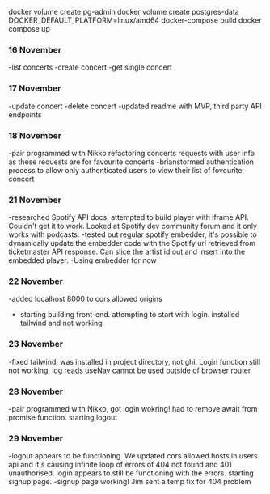 docker volume create pg-admin
docker volume create postgres-data
DOCKER_DEFAULT_PLATFORM=linux/amd64 docker-compose build
docker compose up

### 16 November

-list concerts
-create concert
-get single concert

### 17 November

-update concert
-delete concert
-updated readme with MVP, third party API endpoints

### 18 November

-pair programmed with Nikko refactoring concerts requests with user info as these requests are for favourite concerts
-brianstormed authentication process to allow only authenticated users to view their list of fovourite concert

### 21 November

-researched Spotify API docs, attempted to build player with iframe API. Couldn't get it to work. Looked at Spotify dev community forum and it only works with podcasts.
-tested out regular spotify embedder, it's possible to dynamically update the embedder code with the Spotify url retrieved from ticketmaster API response. Can slice the artist id out and insert into the embedded player.
-Using embedder for now

### 22 November

-added localhost 8000 to cors allowed origins

- starting building front-end. attempting to start with login. installed tailwind and not working.

### 23 November

-fixed tailwind, was installed in project directory, not ghi. Login function still not working, log reads useNav cannot be used outside of browser router

### 28 November

-pair programmed with Nikko, got login wokring! had to remove await from promise function. starting logout

### 29 November

-logout appears to be functioning. We updated cors allowed hosts in users api and it's causing infinite loop of errors of 404 not found and 401 unauthorised. login appears to still be functioning with the errors. starting signup page.
-signup page working! Jim sent a temp fix for 404 problem
